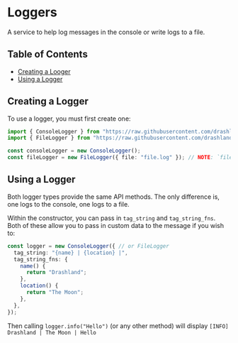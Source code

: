 # Loggers

A service to help log messages in the console or write logs to a file.

## Table of Contents

- [Creating a Looger](#creating-a-logger)
- [Using a Logger](#using-a-logger)

## Creating a Logger

To use a logger, you must first create one:

```ts
import { ConsoleLogger } from "https://raw.githubusercontent.com/drashland/services/<latest version>/loggers/console_logger.ts";
import { FileLogger } from "https://raw.githubusercontent.com/drashland/services/<latest version>/loggers/file_logger.ts";

const consoleLogger = new ConsoleLogger();
const fileLogger = new FileLogger({ file: "file.log" }); // NOTE: `file` is request here, it's the filename which logging will be sent to
```

## Using a Logger

Both logger types provide the same API methods. The only difference is, one logs
to the console, one logs to a file.

Within the constructor, you can pass in `tag_string` and `tag_string_fns`. Both
of these allow you to pass in custom data to the message if you wish to:

```ts
const logger = new ConsoleLogger({ // or FileLogger
  tag_string: "{name} | {location} |",
  tag_string_fns: {
    name() {
      return "Drashland";
    },
    location() {
      return "The Moon";
    },
  },
});
```

Then calling `logger.info("Hello")` (or any other method) will display
`[INFO] Drashland | The Moon | Hello`
